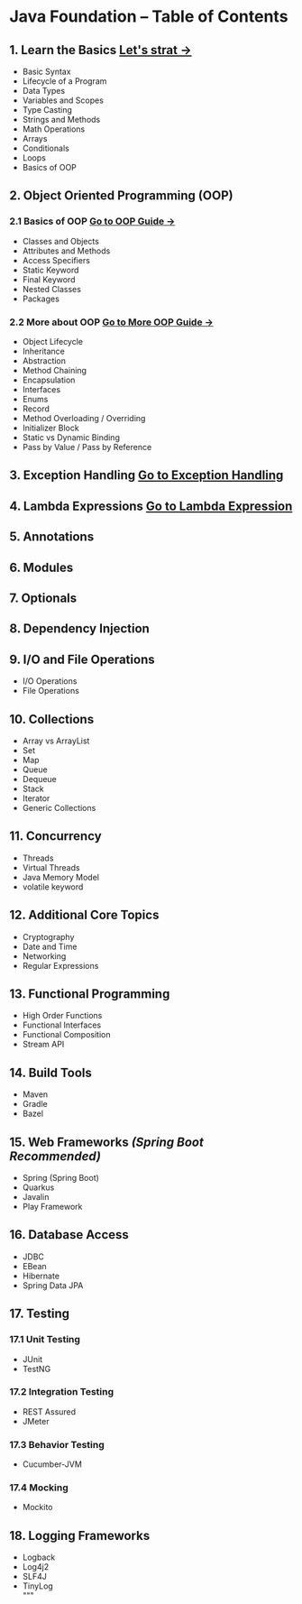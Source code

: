 # Java Foundation – Table of Contents

## 1. Learn the Basics [ Let's strat →](./Java-basics/Java_basics_guide.markdown)
- Basic Syntax  
- Lifecycle of a Program  
- Data Types  
- Variables and Scopes  
- Type Casting  
- Strings and Methods  
- Math Operations  
- Arrays  
- Conditionals  
- Loops  
- Basics of OOP  

## 2. Object Oriented Programming (OOP) 
### 2.1 Basics of OOP [ Go to OOP Guide →](./Java-OOP/Java_OOP_guide.markdown)
- Classes and Objects  
- Attributes and Methods  
- Access Specifiers  
- Static Keyword  
- Final Keyword  
- Nested Classes  
- Packages  

### 2.2 More about OOP [ Go to More OOP Guide →](./Java-OOP//Java_OOP_guide2.markdown)
- Object Lifecycle  
- Inheritance  
- Abstraction  
- Method Chaining  
- Encapsulation  
- Interfaces  
- Enums  
- Record  
- Method Overloading / Overriding  
- Initializer Block  
- Static vs Dynamic Binding  
- Pass by Value / Pass by Reference  

## 3. Exception Handling  [ Go to Exception Handling ](./Exception-Handling-Java/Exception-Handling-Java.markdown)
## 4. Lambda Expressions  [ Go to Lambda Expression ](./Lamda-Expression-java/Lamda-Expression-java.markdown)
## 5. Annotations  
## 6. Modules  
## 7. Optionals  

## 8. Dependency Injection  

## 9. I/O and File Operations
- I/O Operations  
- File Operations  

## 10. Collections
- Array vs ArrayList  
- Set  
- Map  
- Queue  
- Dequeue  
- Stack  
- Iterator  
- Generic Collections  

## 11. Concurrency
- Threads  
- Virtual Threads  
- Java Memory Model  
- volatile keyword  

## 12. Additional Core Topics
- Cryptography  
- Date and Time  
- Networking  
- Regular Expressions  

## 13. Functional Programming
- High Order Functions  
- Functional Interfaces  
- Functional Composition  
- Stream API  

## 14. Build Tools
- Maven  
- Gradle  
- Bazel  

## 15. Web Frameworks *(Spring Boot Recommended)*
- Spring (Spring Boot)  
- Quarkus  
- Javalin  
- Play Framework  

## 16. Database Access
- JDBC  
- EBean  
- Hibernate  
- Spring Data JPA  

## 17. Testing

### 17.1 Unit Testing
- JUnit  
- TestNG  

### 17.2 Integration Testing
- REST Assured  
- JMeter  

### 17.3 Behavior Testing
- Cucumber-JVM  

### 17.4 Mocking
- Mockito  

## 18. Logging Frameworks
- Logback  
- Log4j2  
- SLF4J  
- TinyLog  
"""
